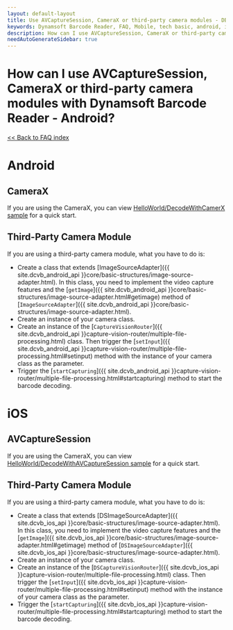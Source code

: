 ```yaml
---
layout: default-layout
title: Use AVCaptureSession, CameraX or third-party camera modules - DBR Mobile FAQs.
keywords: Dynamsoft Barcode Reader, FAQ, Mobile, tech basic, android, ios, requirements
description: How can I use AVCaptureSession, CameraX or third-party camera modules with Dynamsoft Barcode Reader? - DBR Android FAQs.
needAutoGenerateSidebar: true
---
```


# How can I use AVCaptureSession, CameraX or third-party camera modules with Dynamsoft Barcode Reader - Android?

[<< Back to FAQ index](index.md)

# Android

## CameraX

If you are using the CameraX, you can view [HelloWorld/DecodeWithCamerX sample](https://github.com/Dynamsoft/barcode-reader-mobile-samples/tree/main/android/FoundationalAPISamples/DecodeWithCameraX) for a quick start.

## Third-Party Camera Module

If you are using a third-party camera module, what you have to do is:

- Create a class that extends [ImageSourceAdapter]({{ site.dcvb_android_api }}core/basic-structures/image-source-adapter.html). In this class, you need to implement the video capture features and the [`getImage`]({{ site.dcvb_android_api }}core/basic-structures/image-source-adapter.html#getimage) method of [`ImageSourceAdapter`]({{ site.dcvb_android_api }}core/basic-structures/image-source-adapter.html).
- Create an instance of your camera class.
- Create an instance of the [`CaptureVisionRouter`]({{ site.dcvb_android_api }}capture-vision-router/multiple-file-processing.html) class. Then trigger the [`setInput`]({{ site.dcvb_android_api }}capture-vision-router/multiple-file-processing.html#setinput) method with the instance of your camera class as the parameter.
- Trigger the [`startCapturing`]({{ site.dcvb_android_api }}capture-vision-router/multiple-file-processing.html#startcapturing) method to start the barcode decoding.

# iOS

## AVCaptureSession

If you are using the CameraX, you can view [HelloWorld/DecodeWithAVCaptureSession sample](https://github.com/Dynamsoft/barcode-reader-mobile-samples/tree/v10.4.2002/ios/HelloWorld) for a quick start.

## Third-Party Camera Module

If you are using a third-party camera module, what you have to do is:

- Create a class that extends [DSImageSourceAdapter]({{ site.dcvb_ios_api }}core/basic-structures/image-source-adapter.html). In this class, you need to implement the video capture features and the [`getImage`]({{ site.dcvb_ios_api }}core/basic-structures/image-source-adapter.html#getimage) method of [`DSImageSourceAdapter`]({{ site.dcvb_ios_api }}core/basic-structures/image-source-adapter.html).
- Create an instance of your camera class.
- Create an instance of the [`DSCaptureVisionRouter`]({{ site.dcvb_ios_api }}capture-vision-router/multiple-file-processing.html) class. Then trigger the [`setInput`]({{ site.dcvb_ios_api }}capture-vision-router/multiple-file-processing.html#setinput) method with the instance of your camera class as the parameter.
- Trigger the [`startCapturing`]({{ site.dcvb_ios_api }}capture-vision-router/multiple-file-processing.html#startcapturing) method to start the barcode decoding.
